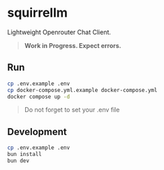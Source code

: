 # squirrellm

Lightweight Openrouter Chat Client. 

> **Work in Progress. Expect errors.**

## Run
```bash
cp .env.example .env
cp docker-compose.yml.example docker-compose.yml
docker compose up -d
```
> Do not forget to set your .env file

## Development
```bash
cp .env.example .env
bun install
bun dev
```
